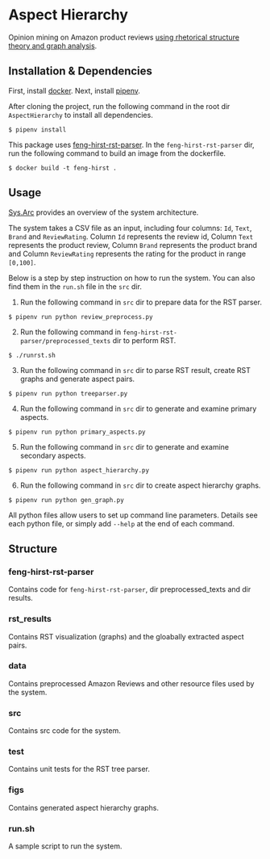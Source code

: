 # Aspect Hierarchy
Opinion mining on Amazon product reviews [using rhetorical structure theory and graph analysis](https://arxiv.org/abs/1909.01800).

## Installation & Dependencies 
First, install [docker](https://www.docker.com/). Next, install [pipenv](https://pipenv-fork.readthedocs.io/en/latest/install.html).

After cloning the project, run the following command in the root dir `AspectHierarchy` to install all dependencies.
```
$ pipenv install
```
This package uses [feng-hirst-rst-parser](https://github.com/arne-cl/feng-hirst-rst-parser). In the `feng-hirst-rst-parser`  dir, run the following command to build an image from the dockerfile.
```
$ docker build -t feng-hirst .
```
## Usage
[Sys.Arc](https://github.com/xinru1414/AspectHierarchy/blob/master/SysArc.svg) provides an overview of the system architecture.

The system takes a CSV file as an input, including four columns: `Id`, `Text`, `Brand` and `ReviewRating`. Column `Id` represents the review id, Column `Text` represents the product review, Column `Brand` represents the product brand and Column `ReviewRating` represents the rating for the product in range `[0,100]`.

Below is a step by step instruction on how to run the system. You can also find them in the `run.sh` file in the `src` dir.

1. Run the following command in `src` dir to prepare data for the RST parser.
```
$ pipenv run python review_preprocess.py
```
2. Run the following command in `feng-hirst-rst-parser/preprocessed_texts` dir to perform RST.
```
$ ./runrst.sh
```
3. Run the following command in `src` dir to parse RST result, create RST graphs and generate aspect pairs.
```
$ pipenv run python treeparser.py
```
4. Run the following command in `src` dir to generate and examine primary aspects.
```
$ pipenv run python primary_aspects.py
```
5. Run the following command in `src` dir to generate and examine secondary aspects.
```
$ pipenv run python aspect_hierarchy.py
```
6. Run the following command in `src` dir to create aspect hierarchy graphs.
```
$ pipenv run python gen_graph.py
```
All python files allow users to set up command line parameters. Details see each python file, or simply add `--help` at the end of each command.

## Structure
### feng-hirst-rst-parser
Contains code for `feng-hirst-rst-parser`, dir preprocessed_texts and dir results.
### rst_results
Contains RST visualization (graphs) and the gloabally extracted aspect pairs.
### data
Contains preprocessed Amazon Reviews and other resource files used by the system.
### src
Contains src code for the system.
### test
Contains unit tests for the RST tree parser.
### figs
Contains generated aspect hierarchy graphs.
### run.sh
A sample script to run the system.


